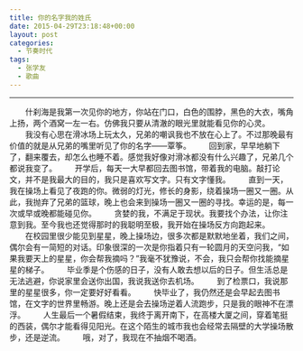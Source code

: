 ```yaml
---
title: 你的名字我的姓氏
date: 2015-04-29T23:18:48+00:00
layout: post
categories:
  - 节奏时代
tags:
  - 张学友
  - 歌曲
---
```


------

　　什刹海是我第一次见你的地方，你站在门口，白色的围脖，黑色的大衣，嘴角上扬，两个酒窝一左一右。仿佛我只要从清澈的眼光里就能看见你的心灵。
　　我没有心思在滑冰场上玩太久，兄弟的嘲讽我也不放在心上了。不过那晚最有价值的就是从兄弟的嘴里听见了你的名字——覃筝。
　　回到家，早早地躺下了，翻来覆去，却怎么也睡不着。感觉我好像对滑冰都没有什么兴趣了，兄弟几个都说我变了。
　　开学后，每天一大早都回去图书馆，带着我的电脑。敲打论文，并不是我最大的目的，我只是喜欢写文字。只有文字懂我。
　　直到一天，我在操场上看见了夜跑的你。微弱的灯光，修长的身影，绕着操场一圈又一圈。从此，我抛弃了兄弟的篮球，晚上也会来到操场一圈又一圈的寻找。幸运的是，每一次或早或晚都能碰见你。
　　贪婪的我，不满足于现状。我要找个办法，让你注意到我。至今我也还觉得那时的我聪明至极，我开始在操场反方向跑起来。
　　在校园里很少能见到星星，晚上操场边，很多次都是默默地坐着，我们之间，偶尔会有一简短的对话。印象很深的一次是你指着只有一轮圆月的天空问我，“如果我要天上的星星，你会帮我摘吗？”我毫不犹豫说，不会，我只会帮你找能摘星星的梯子。
　　毕业季是个伤感的日子，没有人敢去想以后的日子。但生活总是无法逃避，你说家里会送你出国，我说我送你去机场。
　　到了检票口，我说那里的星星很多，你一定要好好看看。
　　快毕业了，我仍然还是会早起去图书馆，在文字的世界里畅游。晚上还是会去操场逆着人流跑步，只是我的眼神不在漂浮。
　　人生最后一个暑假结束，我终于离开南下，在高楼大厦之间，穿着笔挺的西装，偶尔才能看得见阳光。在这个陌生的城市我也会经常去隔壁的大学操场散步，还是逆流。
　　哦，对了，我现在不抽烟不喝酒。
